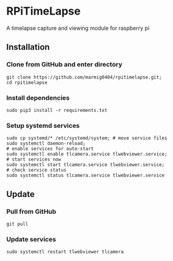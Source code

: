 # RPiTimeLapse

A timelapse capture and viewing module for raspberry pi

## Installation

### Clone from GitHub and enter directory

    git clone https://github.com/marmig0404/rpitimelapse.git;
    cd rpitimelapse

### Install dependencies

    sudo pip3 install -r requirements.txt

### Setup systemd services

    sudo cp systemd/* /etc/systemd/system; # move service files
    sudo systemctl daemon-reload;
    # enable services for auto-start
    sudo systemctl enable tlcamera.service tlwebviewer.service;
    # start services now
    sudo systemctl start tlcamera.service tlwebviewer.service;
    # check service status
    sudo systemctl status tlcamera.service tlwebviewer.service

## Update

### Pull from GitHub

    git pull
  
### Update services

    sudo systemctl restart tlwebviewer tlcamera